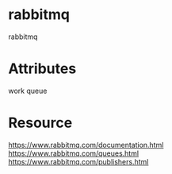 # rabbitmq
rabbitmq

# Attributes
work queue

# Resource
https://www.rabbitmq.com/documentation.html
https://www.rabbitmq.com/queues.html
https://www.rabbitmq.com/publishers.html
